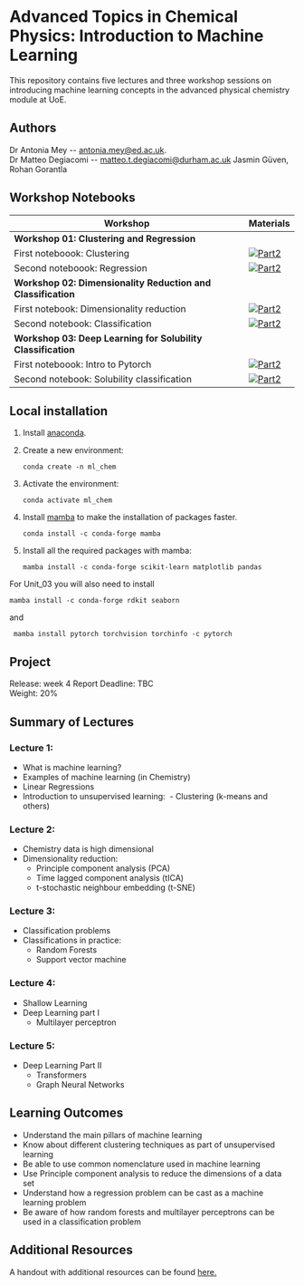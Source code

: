 # Advanced Topics in Chemical Physics: Introduction to Machine Learning 

This repository contains five lectures and three workshop sessions on introducing machine learning concepts in the advanced physical chemistry module at UoE. 

## Authors
Dr Antonia Mey -- antonia.mey@ed.ac.uk.  
Dr Matteo Degiacomi -- matteo.t.degiacomi@durham.ac.uk
Jasmin Güven, Rohan Gorantla

## Workshop Notebooks

| Workshop               | Materials |
|-----------|-------------------------|
|**Workshop 01: Clustering and Regression**||
|First noteboook: Clustering|[![Part2](https://colab.research.google.com/assets/colab-badge.svg)](https://colab.research.google.com/github/Edinburgh-Chemistry-Teaching/ATCP-ML-workshop/blob/main/Unit_01/01_clustering.ipynb) |
|Second noteboook: Regression|[![Part2](https://colab.research.google.com/assets/colab-badge.svg)](https://colab.research.google.com/github/Edinburgh-Chemistry-Teaching/ATCP-ML-workshop/blob/main/Unit_01/01_clustering.ipynb) |
|**Workshop 02: Dimensionality Reduction and Classification**||
| First notebook: Dimensionality reduction|[![Part2](https://colab.research.google.com/assets/colab-badge.svg)](https://colab.research.google.com/github/Edinburgh-Chemistry-Teaching/ATCP-ML-workshop/blob/main/Unit_01/02_dimensionality_reduction.ipynb) |
| Second notebook: Classification|[![Part2](https://colab.research.google.com/assets/colab-badge.svg)](https://colab.research.google.com/github/Edinburgh-Chemistry-Teaching/ATCP-ML-workshop/blob/main/Unit_01/03_application.ipynb) |
|**Workshop 03:  Deep Learning for Solubility Classification**||
|First noteboook: Intro to Pytorch|[![Part2](https://colab.research.google.com/assets/colab-badge.svg)](https://colab.research.google.com/github/Edinburgh-Chemistry-Teaching/ATCP-ML-workshop/blob/main/Unit_03/01_Intro_to_pytorch.ipynb) |
| Second notebook: Solubility classification|[![Part2](https://colab.research.google.com/assets/colab-badge.svg)](https://colab.research.google.com/github/Edinburgh-Chemistry-Teaching/ATCP-ML-workshop/blob/main/Unit_03/02_Solubility_classification.ipynb) |

## Local installation

1. Install [anaconda](https://www.anaconda.com/products/distribution).
2. Create a new environment:

   `conda create -n ml_chem`
   
3. Activate the environment:

   `conda activate ml_chem`
   
4. Install [mamba](https://anaconda.org/conda-forge/mamba) to make the installation of packages faster.

   `conda install -c conda-forge mamba`
   
5. Install all the required packages with mamba:

   `mamba install -c conda-forge scikit-learn matplotlib pandas`

For Unit_03 you will also need to install

`mamba install -c conda-forge rdkit seaborn`

and

` mamba install pytorch torchvision torchinfo -c pytorch`

## Project

Release: week 4
Report Deadline: TBC  
Weight: 20%

## Summary of Lectures
### Lecture 1:
- What is machine learning?
- Examples of machine learning (in Chemistry)
- Linear Regressions
- Introduction to unsupervised learning: 	- Clustering (k-means and others)


### Lecture 2:
- Chemistry data is high dimensional
- Dimensionality reduction:
	- Principle component analysis (PCA)
	- Time lagged component analysis (tICA)
	- t-stochastic neighbour embedding (t-SNE) 

### Lecture 3:
- Classification problems
- Classifications in practice:
	- Random Forests	
	- Support vector machine

### Lecture 4:
- Shallow Learning 
- Deep Learning part I
	- Multilayer perceptron 


### Lecture 5:
- Deep Learning Part II
	- Transformers
	- Graph Neural Networks  

## Learning Outcomes
- Understand the main pillars of machine learning
- Know about different clustering techniques as part of unsupervised learning
- Be able to use common nomenclature used in machine learning
- Use Principle component analysis to reduce the dimensions of a data set
- Understand how a regression problem can be cast as a machine learning problem 
- Be aware of how random forests and multilayer perceptrons can be used in a classification problem



## Additional Resources
A handout with additional resources can be found [here.](https://github.com/meyresearch/ML_for_chemistry/blob/main/Handout.pdf)
